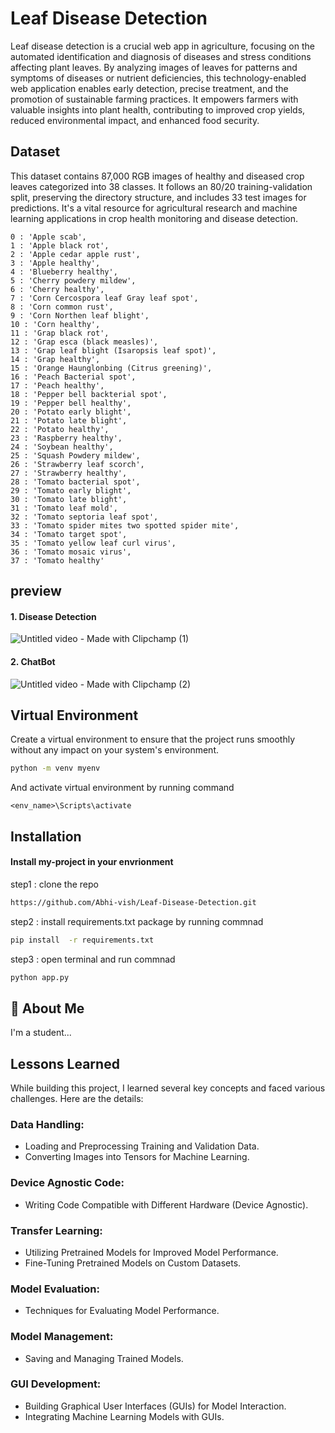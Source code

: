 
# Leaf Disease Detection

Leaf disease detection is a crucial web app in agriculture, focusing on the automated identification and diagnosis of diseases and stress conditions affecting plant leaves. By analyzing images of leaves for patterns and symptoms of diseases or nutrient deficiencies, this technology-enabled web application enables early detection, precise treatment, and the promotion of sustainable farming practices. It empowers farmers with valuable insights into plant health, contributing to improved crop yields, reduced environmental impact, and enhanced food security.
## Dataset

This dataset contains 87,000 RGB images of healthy and diseased crop leaves categorized into 38 classes. It follows an 80/20 training-validation split, preserving the directory structure, and includes 33 test images for predictions. It's a vital resource for agricultural research and machine learning applications in crop health monitoring and disease detection.

	0 : 'Apple scab',
	1 : 'Apple black rot',
	2 : 'Apple cedar apple rust',
	3 : 'Apple healthy',
	4 : 'Blueberry healthy',
	5 : 'Cherry powdery mildew',
	6 : 'Cherry healthy',
	7 : 'Corn Cercospora leaf Gray leaf spot',
	8 : 'Corn common rust',
	9 : 'Corn Northen leaf blight',
	10 : 'Corn healthy',
	11 : 'Grap black rot',
	12 : 'Grap esca (black measles)',
	13 : 'Grap leaf blight (Isaropsis leaf spot)',
	14 : 'Grap healthy',
	15 : 'Orange Haunglonbing (Citrus greening)',
	16 : 'Peach Bacterial spot',
	17 : 'Peach healthy',
	18 : 'Pepper bell backterial spot',
	19 : 'Pepper bell healthy',
	20 : 'Potato early blight',
	21 : 'Potato late blight',
	22 : 'Potato healthy',
	23 : 'Raspberry healthy',
	24 : 'Soybean healthy',
	25 : 'Squash Powdery mildew',
	26 : 'Strawberry leaf scorch',
	27 : 'Strawberry healthy',
	28 : 'Tomato bacterial spot',
	29 : 'Tomato early blight',
	30 : 'Tomato late blight',
	31 : 'Tomato leaf mold',
	32 : 'Tomato septoria leaf spot',
	33 : 'Tomato spider mites two spotted spider mite',
	34 : 'Tomato target spot',
	35 : 'Tomato yellow leaf curl virus',
	36 : 'Tomato mosaic virus',
	37 : 'Tomato healthy'

## preview



#### 1. Disease Detection 

![Untitled video - Made with Clipchamp (1)](https://github.com/Abhi-vish/Leaf-Disease-Detection/assets/109618783/351e1a1d-aa5c-41dd-9945-2704a0d17e82)

#### 2. ChatBot

![Untitled video - Made with Clipchamp (2)](https://github.com/Abhi-vish/Leaf-Disease-Detection/assets/109618783/4f59d686-c8f5-4581-bb41-d4967902a0d3)


## Virtual Environment 



Create a virtual environment to ensure that the project runs smoothly without any impact on your system's environment.
```bash
python -m venv myenv
```
And activate virtual environment by running command

`<env_name>\Scripts\activate`


## Installation

#### Install my-project in your envrionment

step1 : clone the repo
```bash
https://github.com/Abhi-vish/Leaf-Disease-Detection.git
```

step2 : install requirements.txt package by running commnad
```bash
pip install  -r requirements.txt
```
step3 : open terminal and run commnad
```bash
python app.py 
```    
    
## 🚀 About Me
I'm a student...


## Lessons Learned

While building this project, I learned several key concepts and faced various challenges. Here are the details:

### Data Handling:

* Loading and Preprocessing Training and Validation Data.
* Converting Images into Tensors for Machine Learning.
### Device Agnostic Code:

* Writing Code Compatible with Different Hardware (Device Agnostic).
### Transfer Learning:

* Utilizing Pretrained Models for Improved Model Performance.
* Fine-Tuning Pretrained Models on Custom Datasets.
### Model Evaluation:

* Techniques for Evaluating Model Performance.
### Model Management:

* Saving and Managing Trained Models.
### GUI Development:

* Building Graphical User Interfaces (GUIs) for Model Interaction.
* Integrating Machine Learning Models with GUIs.
